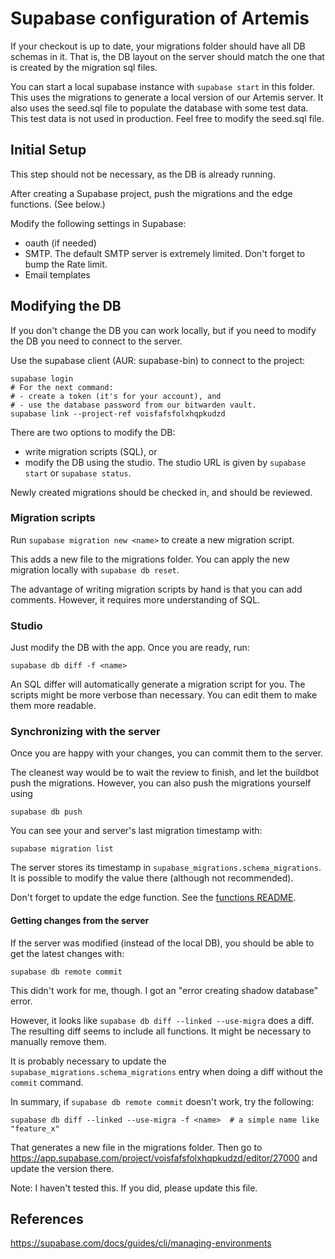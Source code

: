 # Supabase configuration of Artemis

If your checkout is up to date, your migrations folder should have
all DB schemas in it. That is, the DB layout on the server should match the
one that is created by the migration sql files.

You can start a local supabase instance with `supabase start` in this folder.
This uses the migrations to generate a local version of our Artemis server.
It also uses the seed.sql file to populate the database with some test data.
This test data is not used in production. Feel free to modify the seed.sql
file.

## Initial Setup
This step should not be necessary, as the DB is already running.

After creating a Supabase project, push the migrations and the edge functions. (See below.)

Modify the following settings in Supabase:
- oauth (if needed)
- SMTP. The default SMTP server is extremely limited. Don't forget to bump the Rate limit.
- Email templates

## Modifying the DB

If you don't change the DB you can work locally, but if you need to
modify the DB you need to connect to the server.

Use the supabase client (AUR: supabase-bin) to connect to the project:
```
supabase login
# For the next command:
# - create a token (it's for your account), and
# - use the database password from our bitwarden vault.
supabase link --project-ref voisfafsfolxhqpkudzd
```

There are two options to modify the DB:
- write migration scripts (SQL), or
- modify the DB using the studio. The studio URL is given by
  `supabase start` or `supabase status`.

Newly created migrations should be checked in, and should be reviewed.

### Migration scripts
Run `supabase migration new <name>` to create a new migration script.

This adds a new file to the migrations folder. You can apply the new
migration locally with `supabase db reset`.

The advantage of writing migration scripts by hand is that you can add
comments. However, it requires more understanding of SQL.

### Studio
Just modify the DB with the app. Once you are ready, run:
```
supabase db diff -f <name>
```

An SQL differ will automatically generate a migration script for you.
The scripts might be more verbose than necessary. You can edit them to
make them more readable.

### Synchronizing with the server
Once you are happy with your changes, you can commit them to the server.

The cleanest way would be to wait the review to finish, and let the buildbot
push the migrations. However, you can also push the migrations yourself using

```
supabase db push
```

You can see your and server's last migration timestamp with:
```
supabase migration list
```

The server stores its timestamp in `supabase_migrations.schema_migrations`. It
is possible to modify the value there (although not recommended).

Don't forget to update the edge function. See the [functions README](supabase/functions/README.md).

#### Getting changes from the server
If the server was modified (instead of the local DB), you should be able to get
the latest changes with:
```
supabase db remote commit
```
This didn't work for me, though. I got an "error creating shadow database" error.

However, it looks like `supabase db diff --linked --use-migra` does a diff. The
resulting diff seems to include all functions. It might be necessary to manually
remove them.

It is probably necessary to update the `supabase_migrations.schema_migrations`
entry when doing a diff without the `commit` command.

In summary, if `supabase db remote commit` doesn't work, try the following:
```
supabase db diff --linked --use-migra -f <name>  # a simple name like "feature_x"
```
That generates a new file in the migrations folder. Then go to
https://app.supabase.com/project/voisfafsfolxhqpkudzd/editor/27000 and
update the version there.

Note: I haven't tested this. If you did, please update this file.

## References
https://supabase.com/docs/guides/cli/managing-environments
